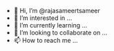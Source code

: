 - 👋 Hi, I’m @rajasameertsameer
- 👀 I’m interested in ...
- 🌱 I’m currently learning ...
- 💞️ I’m looking to collaborate on ...
- 📫 How to reach me ...

<!---
rajasameertech/rajasameertech is a ✨ special ✨ repository because its `README.md` (this file) appears on your GitHub profile.
You can click the Preview link to take a look at your changes.
--->
